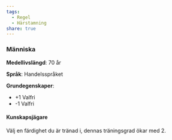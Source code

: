 ```yaml
---
tags:
  - Regel
  - Härstamning
share: true
---
```

### Människa 
**Medellivslängd**: 70 år

**Språk**: Handelsspråket

**Grundegenskaper**:

- +1 Valfri
- -1 Valfri

#### Kunskapsjägare
Välj en färdighet du är tränad i, dennas träningsgrad ökar med 2. 

